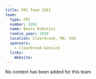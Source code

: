 ```yaml
---
title: FRC Team 3261
team:
  type: FRC
  number: 3261
  name: Bears Robotics
  rookie_year: 2010
  location: Clearbrook, MN, USA
  sponsors:
    - Clearbrook-Gonvick
  links:
    Website: 
---
```

No content has been added for this team